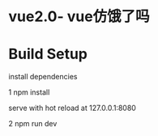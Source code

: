 # vue2.0- vue仿饿了吗


# Build Setup

  install dependencies

1  npm install

   serve with hot reload at 127.0.0.1:8080

2  npm run dev


